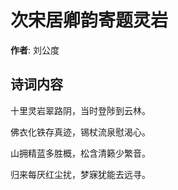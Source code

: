 # 次宋居卿韵寄题灵岩

**作者**: 刘公度

## 诗词内容

十里灵岩翠路阴，当时登陟到云林。

佛衣化铁存真迹，锡杖流泉慰渴心。

山拥精蓝多胜概，松含清籁少繁音。

归来每厌红尘扰，梦寐犹能去远寻。

